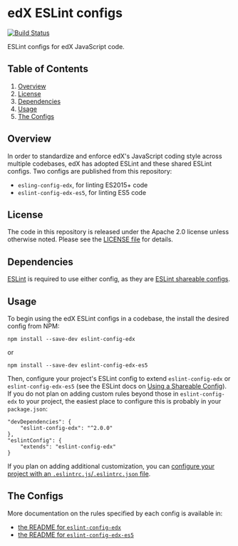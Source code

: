 # edX ESLint configs
[![Build Status](https://travis-ci.org/edx/eslint-config-edx.svg?branch=master)](https://travis-ci.org/edx/eslint-config-edx)

ESLint configs for edX JavaScript code.

## Table of Contents

1. [Overview](#overview)
2. [License](#license)
3. [Dependencies](#dependencies)
4. [Usage](#usage)
5. [The Configs](#the-configs)

## Overview

In order to standardize and enforce edX's JavaScript coding style across multiple codebases, edX has adopted ESLint and these shared ESLint configs. Two configs are published from this repository:

- `esling-config-edx`, for linting ES2015+ code
- `eslint-config-edx-es5`, for linting ES5 code

## License

The code in this repository is released under the Apache 2.0 license unless otherwise
noted. Please see the [LICENSE file](https://github.com/edx/eslint-config-edx/blob/master/LICENSE) for details.

## Dependencies

[ESLint](http://eslint.org) is required to use either config, as they are [ESLint shareable configs](http://eslint.org/docs/developer-guide/shareable-configs).

## Usage

To begin using the edX ESLint configs in a codebase, the install the desired config from NPM:

    npm install --save-dev eslint-config-edx

or

    npm install --save-dev eslint-config-edx-es5

Then, configure your project's ESLint config to extend `eslint-config-edx` or `eslint-config-edx-es5` (see the ESLint docs on [Using a Shareable Config](http://eslint.org/docs/developer-guide/shareable-configs#using-a-shareable-config)). If you do not plan on adding custom rules beyond those in `eslint-config-edx` to your project, the easiest place to configure this is probably in your `package.json`:

    "devDependencies": {
        "eslint-config-edx": "^2.0.0"
    },
    "eslintConfig": {
        "extends": "eslint-config-edx"
    }

If you plan on adding additional customization, you can [configure your project with an `.eslintrc.js`/`.eslintrc.json` file](http://eslint.org/docs/user-guide/configuring#configuration-file-formats).

## The Configs

More documentation on the rules specified by each config is available in:

- [the README for `eslint-config-edx`](https://github.com/edx/eslint-config-edx/blob/master/packages/eslint-config-edx/README.md)
- [the README for `eslint-config-edx-es5`](https://github.com/edx/eslint-config-edx/blob/master/packages/eslint-config-edx-es5/README.md)
